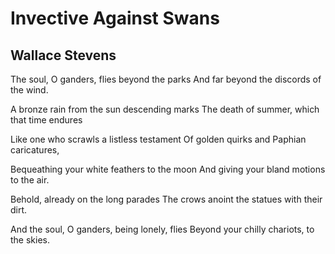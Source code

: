 # Invective Against Swans
## Wallace Stevens
The soul, O ganders, flies beyond the parks
And far beyond the discords of the wind.

A bronze rain from the sun descending marks
The death of summer, which that time endures

Like one who scrawls a listless testament
Of golden quirks and Paphian caricatures,

Bequeathing your white feathers to the moon
And giving your bland motions to the air.

Behold, already on the long parades
The crows anoint the statues with their dirt.

And the soul, O ganders, being lonely, flies
Beyond your chilly chariots, to the skies.